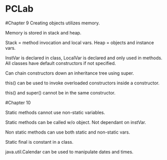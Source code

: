 # PCLab

#Chapter 9
Creating objects utilizes memory.

Memory is stored in stack and heap.

Stack = method invocation and local vars.
Heap = objects and instance vars.

InstVar is declared in class, LocalVar is declared and only used in methods.
All classes have default constructors if not specified.

Can chain constructors down an inheritance tree using super.

this() can be used to invoke overloaded constructors inside a constructor.

this() and super() cannot be in the same constructor.

#Chapter 10

Static methods cannot use non-static variables.

Static methods can be called w/o object. Not dependant on instVar.

Non static methods can use both static and non-static vars.

Static final is constant in a class.

java.util.Calendar can be used to manipulate dates and times.
